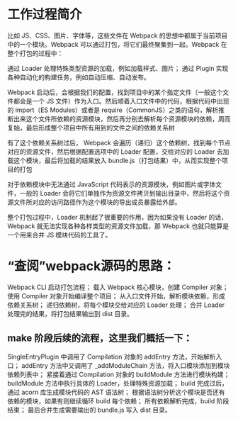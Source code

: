 <!--
 * @Description: Webpack 运行机制与核心工作原理
 * @Autor: lijinpeng
 * @Date: 2021-03-13 23:04:06
 * @LastEditors: lijinpeng
-->
# 工作过程简介

比如 JS、CSS、图片、字体等，这些文件在 Webpack 的思想中都属于当前项目中的一个模块。Webpack 可以通过打包，将它们最终聚集到一起。Webpack 在整个打包的过程中：

通过 Loader 处理特殊类型资源的加载，例如加载样式、图片；
通过 Plugin 实现各种自动化的构建任务，例如自动压缩、自动发布。

Webpack 启动后，会根据我们的配置，找到项目中的某个指定文件（一般这个文件都会是一个 JS 文件）作为入口。然后顺着入口文件中的代码，根据代码中出现的 import（ES Modules）或者是 require（CommonJS）之类的语句，解析推断出来这个文件所依赖的资源模块，然后再分别去解析每个资源模块的依赖，周而复始，最后形成整个项目中所有用到的文件之间的依赖关系树

有了这个依赖关系树过后， Webpack 会遍历（递归）这个依赖树，找到每个节点对应的资源文件，然后根据配置选项中的 Loader 配置，交给对应的 Loader 去加载这个模块，最后将加载的结果放入 bundle.js（打包结果）中，从而实现整个项目的打包

对于依赖模块中无法通过 JavaScript 代码表示的资源模块，例如图片或字体文件，一般的 Loader 会将它们单独作为资源文件拷贝到输出目录中，然后将这个资源文件所对应的访问路径作为这个模块的导出成员暴露给外部。

整个打包过程中，Loader 机制起了很重要的作用，因为如果没有 Loader 的话，Webpack 就无法实现各种各样类型的资源文件加载，那 Webpack 也就只能算是一个用来合并 JS 模块代码的工具了。

# “查阅”webpack源码的思路：
Webpack CLI 启动打包流程；
载入 Webpack 核心模块，创建 Compiler 对象；
使用 Compiler 对象开始编译整个项目；
从入口文件开始，解析模块依赖，形成依赖关系树；
递归依赖树，将每个模块交给对应的 Loader 处理；
合并 Loader 处理完的结果，将打包结果输出到 dist 目录。

## make 阶段后续的流程，这里我们概括一下：
SingleEntryPlugin 中调用了 Compilation 对象的 addEntry 方法，开始解析入口；
addEntry 方法中又调用了 _addModuleChain 方法，将入口模块添加到模块依赖列表中；
紧接着通过 Compilation 对象的 buildModule 方法进行模块构建；
buildModule 方法中执行具体的 Loader，处理特殊资源加载；
build 完成过后，通过 acorn 库生成模块代码的 AST 语法树；
根据语法树分析这个模块是否还有依赖的模块，如果有则继续循环 build 每个依赖；
所有依赖解析完成，build 阶段结束；
最后合并生成需要输出的 bundle.js 写入 dist 目录。